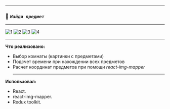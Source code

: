 ____
 ### :mag_right: *`Найди предмет`*
____
![1](https://user-images.githubusercontent.com/95306473/183505948-473a182a-32ab-411b-b76d-65ccc02cfe1f.png)
![2](https://user-images.githubusercontent.com/95306473/183505970-70f9045a-00ae-4f50-9fea-f406006cec73.png)
![3](https://user-images.githubusercontent.com/95306473/183505996-0d76f134-36a7-4725-b8c2-43755a3520b7.png)
![4](https://user-images.githubusercontent.com/95306473/183506019-5d9566f8-42a8-4f2b-a3ed-f517963fd373.png)
____
**Что реализовано:**
- Выбор комнаты (картинки с предметами)
- Подсчет времени при нахождении всех предметов
- Расчет координат предметов при помощи *react-img-mapper*
  ____
**Использовал:**
- React.
- react-img-mapper.
- Redux toolkit.

